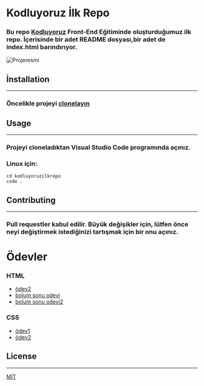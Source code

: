 # Kodluyoruz İlk Repo
### Bu repo [Kodluyoruz](https://kodluyoruz.org) Front-End Eğitiminde oluşturduğumuz ilk repo. İçerisinde bir adet README dosyası,bir adet de index.html barındırıyor.

![Projeresmi](https://patika-prod.s3-eu-central-1.amazonaws.com/userFiles/coffeematters/projects/iuXAD5hxRhhkGvxwf-github-ilk-proje)

## İnstallation
---
### Öncelikle projeyi [clonelayın](https://github.com/hamdidilekci/kodluyoruzilkrepo.git)

## Usage
---
### Projeyi cloneladıktan Visual Studio Code programında açınız.

### Linux için:

```Linux
cd kodluyoruzilkrepo 
code .
```


## Contributing
---

### Pull requestler kabul edilir. Büyük değişikler için, lütfen önce neyi değiştirmek istediğinizi tartışmak için bir onu açınız.

# Ödevler 
  ### HTML
  - [ödev2](https://github.com/hamdidilekci/kodluyoruzilkrepo/tree/main/odev%202)
  - [bolum sonu odevi](https://github.com/hamdidilekci/kodluyoruzilkrepo/tree/main/html%20bolum%20sonu%20odevi)
  - [bolum sonu odevi2](https://github.com/hamdidilekci/kodluyoruzilkrepo/blob/main/html%20bolum%20sonu%20odevi2/)
  ### CSS
  - [ödev1](https://github.com/hamdidilekci/kodluyoruzilkrepo/tree/main/CSS%20modul%20odev1)
  - [ödev2](https://github.com/hamdidilekci/kodluyoruzilkrepo/tree/main/CSS%20modul%20odev2)

## License
---
[MİT](https://choosealicense.com/licenses/mit/)
